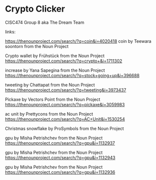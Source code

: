 # Crypto Clicker
CISC474 Group 8 aka The Dream Team

links:

https://thenounproject.com/search/?q=coin&i=4020418
coin by Teewara soontorn from the Noun Project

Crypto wallet by Frühstück from the Noun Project
https://thenounproject.com/search/?q=crypto+&i=1711302

increase by Yana Sapegina from the Noun Project
https://thenounproject.com/search/?q=stock+going+up&i=396688

tweeting by Chattapat from the Noun Project
https://thenounproject.com/search/?q=tweeting&i=3973437

Pickaxe by Vectors Point from the Noun Project
https://thenounproject.com/search/?q=pickaxe&i=3059983

ac unit by Prettycons from the Noun Project
https://thenounproject.com/search/?q=AC+Unit&i=1530254

Christmas snowflake by ProSymbols from the Noun Project

gpu by Misha Petrishchev from the Noun Project https://thenounproject.com/search/?q=gpu&i=1132937

gpu by Misha Petrishchev from the Noun Project https://thenounproject.com/search/?q=gpu&i=1132943

gpu by Misha Petrishchev from the Noun Project https://thenounproject.com/search/?q=gpu&i=1132936



